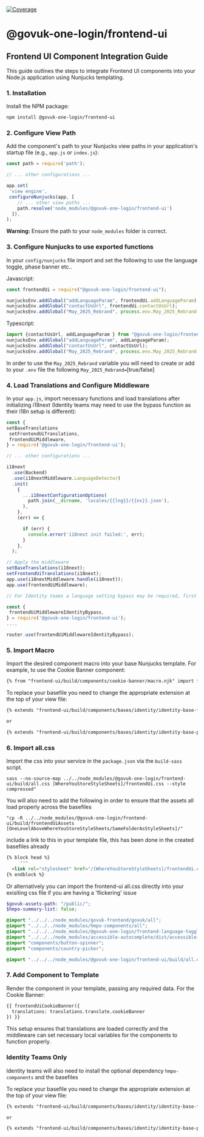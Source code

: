 [![Coverage](https://sonarcloud.io/api/project_badges/measure?project=govuk-one-login_frontend-ui&metric=coverage)](https://sonarcloud.io/summary/overall?id=govuk-one-login_frontend-ui)

# @govuk-one-login/frontend-ui

## Frontend UI Component Integration Guide

This guide outlines the steps to integrate Frontend UI components into your Node.js application using Nunjucks templating.

### 1. Installation

Install the NPM package:

```bash
npm install @govuk-one-login/frontend-ui
```

### 2. Configure View Path

Add the component's path to your Nunjucks view paths in your application's startup file (e.g., `app.js` or `index.js`):

```javascript
const path = require('path');

// ... other configurations ...

app.set(
 'view engine',
 configureNunjucks(app, [
    // ... other view paths ...
    path.resolve('node_modules/@govuk-one-login/frontend-ui')
  ]),
);
```

**Warning:** Ensure the path to your `node_modules` folder is correct.

### 3. Configure Nunjucks to use exported functions

In your `config/nunjucks` file import and set the following to use the language toggle, phase banner etc..

Javascript:
```javascript
const frontendUi = require("@govuk-one-login/frontend-ui");

nunjucksEnv.addGlobal("addLanguageParam", frontendUi.addLanguageParam);
nunjucksEnv.addGlobal("contactUsUrl", frontendUi.contactUsUrl);
nunjucksEnv.addGlobal("May_2025_Rebrand", process.env.May_2025_Rebrand == "true");
```
Typescript:
```typescript
import {contactUsUrl, addLanguageParam } from "@govuk-one-login/frontend-ui";
nunjucksEnv.addGlobal("addLanguageParam", addLanguageParam);
nunjucksEnv.addGlobal("contactUsUrl", contactUsUrl);
nunjucksEnv.addGlobal("May_2025_Rebrand", process.env.May_2025_Rebrand == "true");
```

In order to use the `May_2025_Rebrand` variable you will need to create or add to your `.env` file the following `May_2025_Rebrand=`[true/false]

### 4. Load Translations and Configure Middleware

In your `app.js`, import necessary functions and load translations after initializing i18next (Identity teams may need to use the bypass function as their i18n setup is different):

```javascript
const {
setBaseTranslations
 setFrontendUiTranslations,
 frontendUiMiddleware,
} = require('@govuk-one-login/frontend-ui');

// ... other configurations ...

i18next
  .use(Backend)
  .use(i18nextMiddleware.LanguageDetector)
  .init(
    {
      ...i18nextConfigurationOptions(
        path.join(__dirname, 'locales/{{lng}}/{{ns}}.json'),
      ),
    },
    (err) => {

      if (err) {
        console.error('i18next init failed:', err);
      }
    },
  );

// Apply the middleware
setBaseTranslations(i18next);
setFrontendUiTranslations(i18next); 
app.use(i18nextMiddleware.handle(i18next));
app.use(frontendUiMiddleware);

// For Identity teams a language setting bypass may be required, first import the bypass function and then configure router to use the new function at the top of your router.use functions

const {
 frontendUiMiddlewareIdentityBypass,
} = require('@govuk-one-login/frontend-ui');
....

router.use(frontendUiMiddlewareIdentityBypass);

```

### 5. Import Macro

Import the desired component macro into your base Nunjucks template. For example, to use the Cookie Banner component:

```html
{% from "frontend-ui/build/components/cookie-banner/macro.njk" import frontendUiCookieBanner %}
```

To replace your basefile you need to change the appropriate extension at the top of your view file:
```html
{% extends "frontend-ui/build/components/bases/identity/identity-base-form.njk" %}

or 

{% extends "frontend-ui/build/components/bases/identity/identity-base-page.njk" %}

```

### 6. Import all.css
Import the css into your service in the `package.json` via the `build-sass` script.
```
sass --no-source-map ../../node_modules/@govuk-one-login/frontend-ui/build/all.css [WhereYouStoreStyleSheets]/frontendUi.css --style compressed"
```

You will also need to add the following in order to ensure that the assets all load properly across the basefiles
```
"cp -R ../../node_modules/@govuk-one-login/frontend-ui/build/frontendUiAssets [OneLevelAboveWhereYouStoreStyleSheets/SameFolderAsStyleSheets]/"
```

include a link to this in your template file, this has been done in the created basefiles already
```html
{% block head %}
     '''
  <link rel="stylesheet" href="/[WhereYouStoreStyleSheets]/frontendUi.css"/>
{% endblock %}
```

Or alternatively you can import the frontend-ui all.css directly into your exisiting css file if you are having a 'flickering' issue
``` scss
$govuk-assets-path: "/public/";
$hmpo-summary-list: false;

@import "../../../node_modules/govuk-frontend/govuk/all";
@import "../../../node_modules/hmpo-components/all";
@import "../../../node_modules/@govuk-one-login/frontend-language-toggle/stylesheet/styles";
@import "../../../node_modules/accessible-autocomplete/dist/accessible-autocomplete.min";
@import "components/button-spinner";
@import "components/country-picker";

@import "../../../node_modules/@govuk-one-login/frontend-ui/build/all.css"; // <--- HERE>

```

### 7. Add Component to Template

Render the component in your template, passing any required data. For the Cookie Banner:

```html
{{ frontendUiCookieBanner({
  translations: translations.translate.cookieBanner 
}) }}
```

This setup ensures that translations are loaded correctly and the middleware can set necessary local variables for the components to function properly.

### Identity Teams Only

Identity teams will also need to install the optional dependency `hmpo-components` and the basefiles

To replace your basefile you need to change the appropriate extension at the top of your view file:
```html
{% extends "frontend-ui/build/components/bases/identity/identity-base-form.njk" %}

or 

{% extends "frontend-ui/build/components/bases/identity/identity-base-page.njk" %}

```